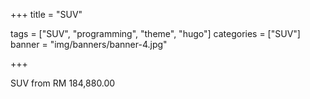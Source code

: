 +++
title = "SUV"

tags = ["SUV", "programming", "theme", "hugo"]
categories = ["SUV"]
banner = "img/banners/banner-4.jpg"

+++

SUV from RM 184,880.00
